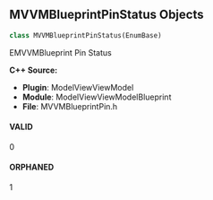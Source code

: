 ## MVVMBlueprintPinStatus Objects

```python
class MVVMBlueprintPinStatus(EnumBase)
```

EMVVMBlueprint Pin Status

**C++ Source:**

- **Plugin**: ModelViewViewModel
- **Module**: ModelViewViewModelBlueprint
- **File**: MVVMBlueprintPin.h

<a id="unreal.MVVMBlueprintPinStatus.VALID"></a>

#### VALID

0

<a id="unreal.MVVMBlueprintPinStatus.ORPHANED"></a>

#### ORPHANED

1

<a id="unreal.NiagaraModuleDependencyType"></a>